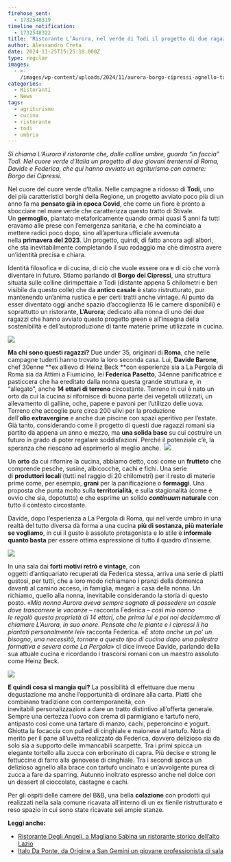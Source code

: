 ```yaml
---
firehose_sent:
  - 1732548319
timeline_notification:
  - 1732548322
title: 'Ristorante L’Aurora, nel verde di Todi il progetto di due ragazzi di Roma'
author: Alessandro Creta
date: 2024-11-25T15:25:18.000Z
type: regular
images:
  - >-
    /images/wp-content/uploads/2024/11/aurora-borgo-cipressi-agnello-tartufo-alessandro-creta.webp
categories:
  - Ristoranti
  - News
tags:
  - agriturismo
  - cucina
  - ristorante
  - todi
  - umbria
---
```


*Si chiama L’Aurora il ristorante che, dalle colline umbre, guarda “in faccia” Todi. Nel cuore verde d’Italia un progetto di due giovani trentenni di Roma, Davide e Federica, che qui hanno avviato un agriturismo con camere: Borgo dei Cipressi.*

Nel cuore del cuore verde d’Italia. Nelle campagne a ridosso di **Todi**, uno dei più caratteristici borghi della Regione, un progetto avviato poco più di un anno fa ma **pensato già in epoca Covid**, che come un fiore è pronto a sbocciare nel mare verde che caratterizza questo tratto di Stivale. Un **germoglio**, piantato metaforicamente quando ormai quasi 5 anni fa tutti eravamo alle prese con l’emergenza sanitaria, e che ha cominciato a mettere radici poco dopo, sino all’apertura ufficiale avvenuta nella **primavera del 2023**. Un progetto, quindi, di fatto ancora agli albori, che sta inevitabilmente completando il suo rodaggio ma che dimostra avere un’identità precisa e chiara.

Identità filosofica e di cucina, di ciò che vuole essere ora e di ciò che vorrà diventare in futuro. Stiamo parlando di **Borgo dei Cipressi**, una struttura situata sulle colline dirimpettaie a Todi (distante appena 5 chilometri e ben visibile da questo colle) che da **antico casale** è stato ristrutturato, pur mantenendo un’anima rustica e per certi tratti anche vintage. Al punto da esser diventato oggi anche spazio d’accoglienza (6 le camere disponibili) e soprattutto un ristorante, **L’Aurora**; dedicato alla nonna di uno dei due ragazzi che hanno avviato questo progetto green e all’insegna della sostenibilità e dell’autoproduzione di tante materie prime utilizzate in cucina.

![](/images/wp-content/uploads/2024/11/aurora-borgo-cipressi-todi-umbria-ristorante-alessandro-creta.webp)

**Ma chi sono questi ragazzi?** Due under 35, originari di **Roma**, che nelle campagne tuderti hanno trovato la loro seconda casa. Lui, **Davide Barone**, chef 30enne \*\*ex allievo di Heinz Beck \*\*con esperienze sia a La Pergola di Roma sia da Attimi a Fiumicino, lei **Federica Pasetto**, 34enne panificatrice e pasticcera che ha ereditato dalla nonna questa grande struttura e, in “allegato”, anche **14 ettari di terreno** circostante. Terreno in cui è nato un orto da cui la cucina si rifornisce di buona parte dei vegetali utilizzati, un allevamento di galline, oche, papere e pavoni per l’utilizzo delle uova. Terreno che accoglie pure circa 200 ulivi per la produzione dell’**olio extravergine** e anche due piscine con spazi aperitivo per l’estate. Già tanto, considerando come il progetto di questi due ragazzi romani sia partito da appena un anno e mezzo, ma **una solida base** su cui costruire un futuro in grado di poter regalare soddisfazioni. Perché il potenziale c’è, la speranza che riescano ad esprimerlo al meglio anche. 
![](/images/wp-content/uploads/2024/11/aurora-borgo-cipressi-menu-tortelli-zucca-alessandro-creta.webp)

Un **orto** da cui rifornire la cucina, abbiamo detto, così come un **frutteto** che comprende pesche, susine, albicocche, cachi e fichi. Una serie di **produttori locali** (tutti nel raggio di 20 chilometri) per il resto di materie prime come, per esempio, **grani** per la panificazione o **formaggi**. Una proposta che punta molto sulla **territorialità**, e sulla stagionalità (come è ovvio che sia, dopotutto) e che esprime un solido ***continuum* naturale** con tutto il contesto circostante.

Davide, dopo l’esperienza a La Pergola di Roma, qui nel verde umbro in una realtà del tutto diversa dà forma a una cucina **più di sostanza, più materiale se vogliamo**, in cui il gusto è assoluto protagonista e lo stile è **informale quanto basta** per essere ottima espressione di tutto il quadro d’insieme.

![](/images/wp-content/uploads/2024/11/aurora-borgo-cipressi-sala-ristorante-alessandro-creta.webp)

In una sala dai **forti motivi retrò e vintage**, con oggetti d’antiquariato recuperati da Federica stessa, arriva una serie di piatti gustosi, per tutti, che a loro modo richiamano i pranzi della domenica davanti al camino acceso, in famiglia, magari a casa della nonna. Un richiamo, quello alla nonna, inevitabile considerando la storia di questo posto. «*Mia nonna Aurora aveva sempre sognato di possedere un casale dove trascorrere le vacanze* – racconta Federica – *così mio nonno le regalò questa proprietà di 14 ettari, che prima lui e poi noi decidemmo di chiamare L’Aurora, in suo onore. Pensate che le piante e i cipressi li ha piantati personalmente lei*» racconta Federica. «*È stato anche un po’ un bisogno, una necessità, tornare a questo tipo di cucina dopo una palestra formativa e severa come La Pergola*» ci dice invece Davide, parlando della sua attuale cucina e ricordando i trascorsi romani con un maestro assoluto come Heinz Beck.

![](/images/wp-content/uploads/2024/11/aurora-borgo-cipressi-tagliatelle-cinghiale-todi-alessandro-creta.webp)

**E quindi cosa si mangia qui?** La possibilità di effettuare due menu degustazione ma anche l’opportunità di ordinare alla carta. Piatti che combinano tradizione con contemporaneità, con inevitabili personalizzazioni a dare un tratto distintivo all’offerta generale. Sempre una certezza l’uovo con crema di parmigiano e tartufo nero, antipasto così come una tartare di manzo, cachi, peperoncino e yogurt. Ghiotta la focaccia con pulled di cinghiale e maionese al tartufo. Nota di merito per il pane all’uvetta realizzato da Federica, davvero delizioso sia da solo sia a supporto delle immancabili scarpette. Tra i primi spicca un elegante tortello alla zucca con erborinato di capra. Più decise e strong le fettuccine di farro alla genovese di cinghiale. Tra i secondi spicca un delizioso agnello alla brace con tartufo uncinato e un’avvolgente purea di zucca a fare da sparring. Autunno inoltrato espresso anche nel dolce con un dessert al cioccolato, castagne e cachi. 

Per gli ospiti delle camere del B\&B, una bella **colazione** con prodotti qui realizzati nella sala comune ricavata all’interno di un ex fienile ristrutturato e reso spazio in cui sono state ricavate sei ampie stanze.

**Leggi anche:**

<ul class="wp-block-list">
  <li>
    <a href="https://aleepepecom.wordpress.com/2024/11/21/degli-angeli-a-magliano-sabina-un-ristorante-storico-di-ottima-cucina/">Ristorante Degli Angeli, a Magliano Sabina un ristorante storico dell&#8217;alto Lazio</a>
  </li>
  <li>
    <a href="https://aleepepecom.wordpress.com/2024/10/31/italo-da-ponte-a-san-gemini-un-giovane-professionista-guida-la-sala-di-origine/" target="_blank" rel="noreferrer noopener">Italo Da Ponte, da Origine a San Gemini un giovane professionista di sala</a>
  </li>
</ul>
